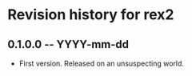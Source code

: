 # Revision history for rex2

## 0.1.0.0 -- YYYY-mm-dd

* First version. Released on an unsuspecting world.
